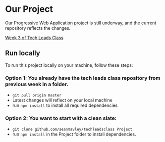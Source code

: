# Our Project

Our Progressive Web Application project is still underway, and the current repository reflects the changes. 

[Week 3 of Tech Leads Class](https://blog.khophi.co/tech-leads-programming-class-week-3/)

## Run locally

To run this project locally on your machine, follow these steps:

### Option 1: You already have the tech leads class repository from previous week in a folder.

 - `git pull origin master`
 - Latest changes will reflect on your local machine
 - run `npm install` to install all required dependencies

### Option 2: You want to start with a clean slate:

 - `git clone github.com/seanmavley/techleadsclass Project`
 - run `npm install` in the Project folder to install dependencies.